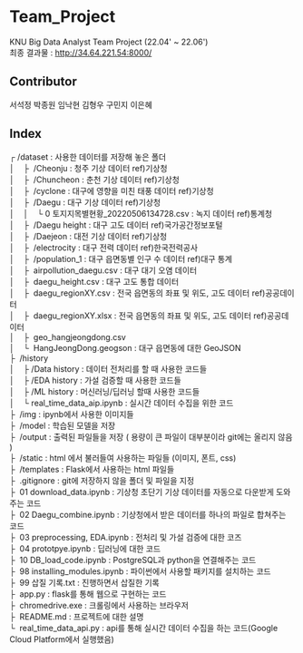 # Team_Project
KNU Big Data Analyst Team Project (22.04' ~ 22.06')  
최종 결과물 : http://34.64.221.54:8000/  

## Contributor  
서석정 
박종원 
임낙현 
김형우 
구민지 
이은혜

## Index
┌ /dataset : 사용한 데이터를 저장해 놓은 폴더  
│&nbsp;&nbsp;&nbsp;&nbsp;├&nbsp;&nbsp;/Cheonju : 청주 기상 데이터  ref)기상청  
│&nbsp;&nbsp;&nbsp;&nbsp;├&nbsp;&nbsp;/Chuncheon : 춘천 기상 데이터  ref)기상청  
│&nbsp;&nbsp;&nbsp;&nbsp;├&nbsp;&nbsp;/cyclone : 대구에 영향을 미친 태풍 데이터  ref)기상청  
│&nbsp;&nbsp;&nbsp;&nbsp;├&nbsp;&nbsp;/Daegu : 대구 기상 데이터  ref)기상청  
│&nbsp;&nbsp;&nbsp;&nbsp;│&nbsp;&nbsp;&nbsp;&nbsp;└ 0 토지지목별현황_20220506134728.csv : 녹지 데이터  ref)통계청     
│&nbsp;&nbsp;&nbsp;&nbsp;├&nbsp;&nbsp;/Daegu height : 대구 고도 데이터  ref)국가공간정보포털  
│&nbsp;&nbsp;&nbsp;&nbsp;├&nbsp;&nbsp;/Daejeon : 대전 기상 데이터  ref)기상청  
│&nbsp;&nbsp;&nbsp;&nbsp;├&nbsp;&nbsp;/electrocity : 대구 전력 데이터  ref)한국전력공사  
│&nbsp;&nbsp;&nbsp;&nbsp;├&nbsp;&nbsp;/population_1 : 대구 읍면동별 인구 수 데이터 ref)대구 통계  
│&nbsp;&nbsp;&nbsp;&nbsp;├&nbsp;&nbsp;airpollution_daegu.csv : 대구 대기 오염 데이터  
│&nbsp;&nbsp;&nbsp;&nbsp;├&nbsp;&nbsp;daegu_height.csv : 대구 고도 통합 데이터  
│&nbsp;&nbsp;&nbsp;&nbsp;├&nbsp;&nbsp;daegu_regionXY.csv : 전국 읍면동의 좌표 및 위도, 고도 데이터 ref)공공데이터  
│&nbsp;&nbsp;&nbsp;&nbsp;├&nbsp;&nbsp;daegu_regionXY.xlsx : 전국 읍면동의 좌표 및 위도, 고도 데이터 ref)공공데이터  
│&nbsp;&nbsp;&nbsp;&nbsp;├&nbsp;&nbsp;geo_hangjeongdong.csv  
│&nbsp;&nbsp;&nbsp;&nbsp;└&nbsp;&nbsp;HangJeongDong.geogson : 대구 읍면동에 대한 GeoJSON  
├&nbsp;&nbsp;/history  
│&nbsp;&nbsp;&nbsp;&nbsp;├ /Data history : 데이터 전처리를 할 때 사용한 코드들  
│&nbsp;&nbsp;&nbsp;&nbsp;├ /EDA history : 가설 검증할 때 사용한 코드들  
│&nbsp;&nbsp;&nbsp;&nbsp;├ /ML history : 머신러닝/딥러닝 할때 사용한 코드들  
│&nbsp;&nbsp;&nbsp;&nbsp;└ real_time_data_aip.ipynb : 실시간 데이터 수집을 위한 코드  
├&nbsp;&nbsp;/img : ipynb에서 사용한 이미지들  
├&nbsp;&nbsp;/model : 학습된 모델을 저장  
├&nbsp;&nbsp;/output : 출력된 파일들을 저장 ( 용량이 큰 파일이 대부분이라 git에는 올리지 않음 )  
├&nbsp;&nbsp;/static : html 에서 불러들여 사용하는 파일들 (이미지, 폰트, css)  
├&nbsp;&nbsp;/templates : Flask에서 사용하는 html 파일들  
├&nbsp;&nbsp;.gitignore : git에 저장하지 않을 폴더 및 파일을 지정  
├&nbsp;&nbsp;01 download_data.ipynb : 기상청 초단기 기상 데이터를 자동으로 다운받게 도와주는 코드  
├&nbsp;&nbsp;02 Daegu_combine.ipynb : 기상청에서 받은 데이터를 하나의 파일로 합쳐주는 코드  
├&nbsp;&nbsp;03 preprocessing, EDA.ipynb : 전처리 및 가설 검증에 대한 코즈  
├&nbsp;&nbsp;04 prototpye.ipynb : 딥러닝에 대한 코드  
├&nbsp;&nbsp;10 DB_load_code.ipynb : PostgreSQL과 python을 연결해주는 코드  
├&nbsp;&nbsp;98 installing_modules.ipynb : 파이썬에서 사용할 패키지를 설치하는 코드  
├&nbsp;&nbsp;99 삽질 기록.txt : 진행하면서 삽질한 기록  
├&nbsp;&nbsp;app.py : flask를 통해 웹으로 구현하는 코드  
├&nbsp;&nbsp;chromedrive.exe : 크롤링에서 사용하는 브라우저  
├&nbsp;&nbsp;README.md : 프로젝트에 대한 설명  
└&nbsp;&nbsp;real_time_data_api.py : api를 통해 실시간 데이터 수집을 하는 코드(Google Cloud Platform에서 실행했음)  










